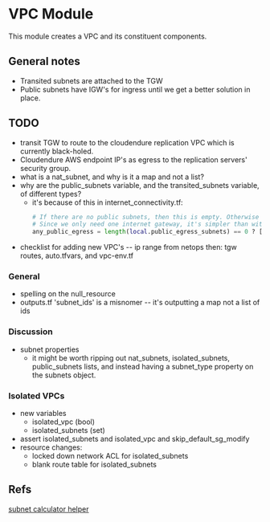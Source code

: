 # VPC Module

This module creates a VPC and its constituent components.


## General notes
* Transited subnets are attached to the TGW
* Public subnets have IGW's for ingress until we get a better solution in place.


## TODO
 * transit TGW to route to the cloudendure replication VPC which is currently black-holed.
 * Cloudendure AWS endpoint IP's as egress to the replication servers' security group.
 * what is a nat_subnet, and why is it a map and not a list?
 * why are the public_subnets variable, and the transited_subnets variable, of different types?
   * it's because of this in internet_connectivity.tf:
     ```terraform
     # If there are no public subnets, then this is empty. Otherwise there is a record. This is
     # Since we only need one internet gateway, it's simpler than with the NAT gateways.
     any_public_egress = length(local.public_egress_subnets) == 0 ? [] : ["public-egress"]
     ```
* checklist for adding new VPC's -- ip range from netops then: tgw routes, auto.tfvars, and vpc-env.tf

### General
* spelling on the null_resource
* outputs.tf 'subnet_ids' is a misnomer -- it's outputting a map not a list of ids


### Discussion
* subnet properties
  * it might be worth ripping out nat_subnets, isolated_subnets, public_subnets lists, 
  and instead having a subnet_type property on the subnets object.


### Isolated VPCs

* new variables
  * isolated_vpc (bool)
  * isolated_subnets (set)
* assert isolated_subnets and isolated_vpc and skip_default_sg_modify
* resource changes:
  * locked down network ACL for isolated_subnets
  * blank route table for isolated_subnets


## Refs
[subnet calculator helper](https://blog.ebfe.pw/posts/ipcalcterraform.html)
